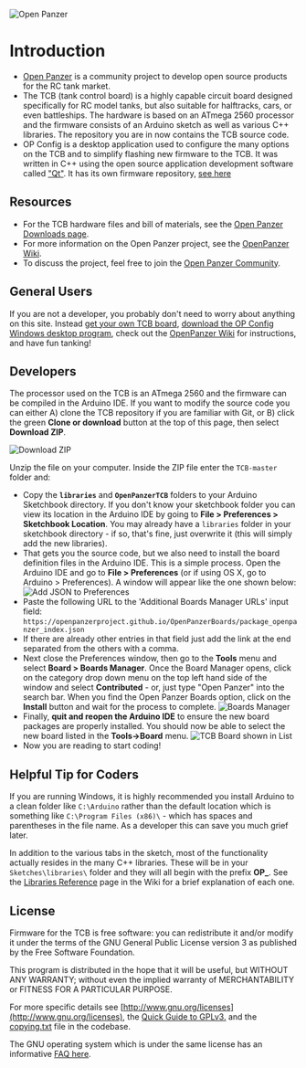 ![Open Panzer](http://www.openpanzer.org/images/github/tcb_intro_git.jpg)
# Introduction
  * [Open Panzer](http://www.openpanzer.org) is a community project to develop open source products for the RC tank market. 
  * The TCB (tank control board) is a highly capable circuit board designed specifically for RC model tanks, but also suitable for halftracks, cars, or even battleships. The hardware is based on an ATmega 2560 processor and the firmware consists of an Arduino sketch as well as various C++ libraries. The repository you are in now contains the TCB source code. 
  * OP Config is a desktop application used to configure the many options on the TCB and to simplify flashing new firmware to the TCB. It was written in C++ using the open source application development software called ["Qt"](http://www.qt.io/developers/). It has its own firmware repository, [see here](https://github.com/OpenPanzerProject/OP-Config)

## Resources
  * For the TCB hardware files and bill of materials, see the [Open Panzer Downloads page](http://openpanzer.org/downloads).
  * For more information on the Open Panzer project, see the [OpenPanzer Wiki](http://www.openpanzer.org/wiki).
  * To discuss the project, feel free to join the [Open Panzer Community](http://openpanzer.org/forum/index.php?action=forum).

## General Users
If you are not a developer, you probably don't need to worry about anything on this site. Instead [get your own TCB board](http://openpanzer.org/buy), [download the OP Config Windows desktop program](http://www.openpanzer.org/downloads), check out the [OpenPanzer Wiki](http://wiki.openpanzer.org) for instructions, and have fun tanking! 

## Developers
The processor used on the TCB is an ATmega 2560 and the firmware can be compiled in the Arduino IDE. If you want to modify the source code you can either A) clone the TCB repository if you are familiar with Git, or B) click the green **Clone or download** button at the top of this page, then select **Download ZIP**. 

![Download ZIP](http://openpanzer.org/images/github/CloneOrDownloadTCB.png "Download ZIP")

Unzip the file on your computer. Inside the ZIP file enter the `TCB-master` folder and:
  * Copy the **`libraries`** and **`OpenPanzerTCB`** folders to your Arduino Sketchbook directory. If you don't know your sketchbook folder you can view its location in the Arduino IDE by going to **File > Preferences > Sketchbook Location**. You may already have a `libraries` folder in your sketchbook directory - if so, that's fine, just overwrite it (this will simply add the new libraries). 
  * That gets you the source code, but we also need to install the board definition files in the Arduino IDE. This is a simple process. Open the Arduino IDE and go to **File > Preferences** (or if using OS X, go to Arduino > Preferences). A window will appear like the one shown below: 
![Add JSON to Preferences](http://openpanzer.org/images/github/boards/Preferences_JSON.png "Add JSON to Preferences")
  * Paste the following URL to the 'Additional Boards Manager URLs' input field: 
`https://openpanzerproject.github.io/OpenPanzerBoards/package_openpanzer_index.json`
  * If there are already other entries in that field just add the link at the end separated from the others with a comma. 
  * Next close the Preferences window, then go to the **Tools** menu and select **Board > Boards Manager**. Once the Board Manager opens, click on the category drop down menu on the top left hand side of the window and select **Contributed** - or, just type "Open Panzer" into the search bar. When you find the Open Panzer Boards option, click on the **Install** button and wait for the process to complete. 
  ![Boards Manager](http://openpanzer.org/images/github/boards/BoardsManager.png "Boards Manager")
  * Finally, **quit and reopen the Arduino IDE** to ensure the new board packages are properly installed. You should now be able to select the new board listed in the **Tools->Board** menu.
  ![TCB Board shown in List](http://openpanzer.org/images/github/boards/BoardList.png "TCB Board shown in List")
  * Now you are reading to start coding!
   
## Helpful Tip for Coders
If you are running Windows, it is highly recommended you install Arduino to a clean folder like `C:\Arduino` rather than the default location which is something like `C:\Program Files (x86)\` - which has spaces and parentheses in the file name. As a developer this can save you much grief later. 

In addition to the various tabs in the sketch, most of the functionality actually resides in the many C++ libraries. These will be in your `Sketches\libraries\` folder and they will all begin with the prefix **OP_**. See the [Libraries Reference](http://openpanzer.org/wiki/doku.php?id=wiki:devl:libref) page in the Wiki for a brief explanation of each one. 

## License
Firmware for the TCB is free software: you can redistribute it and/or modify it under the terms of the GNU General Public License version 3 as published by the Free Software Foundation.

This program is distributed in the hope that it will be useful, but WITHOUT ANY WARRANTY; without even the implied warranty of MERCHANTABILITY or FITNESS FOR A PARTICULAR PURPOSE. 

For more specific details see [http://www.gnu.org/licenses](http://www.gnu.org/licenses), the [Quick Guide to GPLv3.](http://www.gnu.org/licenses/quick-guide-gplv3.html) and the [copying.txt](https://github.com/OpenPanzerProject/TCB/blob/master/COPYING.txt) file in the codebase.

The GNU operating system which is under the same license has an informative [FAQ here](http://www.gnu.org/licenses/gpl-faq.html).

